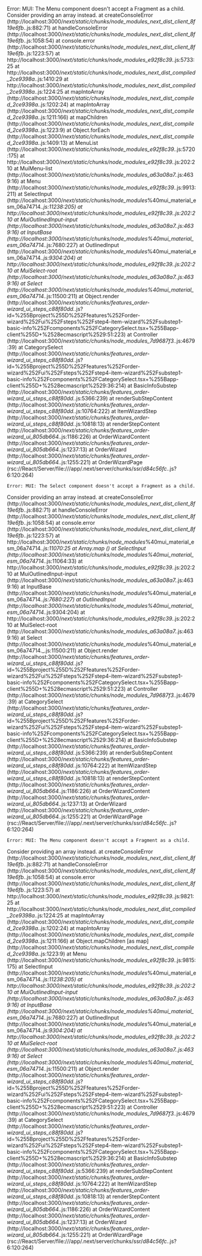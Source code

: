 Error: MUI: The Menu component doesn't accept a Fragment as a child.
Consider providing an array instead.
    at createConsoleError (http://localhost:3000/_next/static/chunks/node_modules_next_dist_client_8f19e6fb._.js:882:71)
    at handleConsoleError (http://localhost:3000/_next/static/chunks/node_modules_next_dist_client_8f19e6fb._.js:1058:54)
    at console.error (http://localhost:3000/_next/static/chunks/node_modules_next_dist_client_8f19e6fb._.js:1223:57)
    at http://localhost:3000/_next/static/chunks/node_modules_e92f8c39._.js:5733:25
    at http://localhost:3000/_next/static/chunks/node_modules_next_dist_compiled_2ce9398a._.js:1410:29
    at http://localhost:3000/_next/static/chunks/node_modules_next_dist_compiled_2ce9398a._.js:1224:25
    at mapIntoArray (http://localhost:3000/_next/static/chunks/node_modules_next_dist_compiled_2ce9398a._.js:1202:24)
    at mapIntoArray (http://localhost:3000/_next/static/chunks/node_modules_next_dist_compiled_2ce9398a._.js:1211:166)
    at mapChildren (http://localhost:3000/_next/static/chunks/node_modules_next_dist_compiled_2ce9398a._.js:1223:9)
    at Object.forEach (http://localhost:3000/_next/static/chunks/node_modules_next_dist_compiled_2ce9398a._.js:1409:13)
    at MenuList (http://localhost:3000/_next/static/chunks/node_modules_e92f8c39._.js:5720:175)
    at http://localhost:3000/_next/static/chunks/node_modules_e92f8c39._.js:202:210
    at MuiMenu-list (http://localhost:3000/_next/static/chunks/node_modules_a63a08a7._.js:4639:16)
    at Menu (http://localhost:3000/_next/static/chunks/node_modules_e92f8c39._.js:9913:211)
    at SelectInput (http://localhost:3000/_next/static/chunks/node_modules_%40mui_material_esm_06a74714._.js:11238:205)
    at http://localhost:3000/_next/static/chunks/node_modules_e92f8c39._.js:202:210
    at MuiOutlinedInput-input (http://localhost:3000/_next/static/chunks/node_modules_a63a08a7._.js:4639:16)
    at InputBase (http://localhost:3000/_next/static/chunks/node_modules_%40mui_material_esm_06a74714._.js:7680:227)
    at OutlinedInput (http://localhost:3000/_next/static/chunks/node_modules_%40mui_material_esm_06a74714._.js:9304:204)
    at http://localhost:3000/_next/static/chunks/node_modules_e92f8c39._.js:202:210
    at MuiSelect-root (http://localhost:3000/_next/static/chunks/node_modules_a63a08a7._.js:4639:16)
    at Select (http://localhost:3000/_next/static/chunks/node_modules_%40mui_material_esm_06a74714._.js:11500:211)
    at Object.render (http://localhost:3000/_next/static/chunks/features_order-wizard_ui_steps_c88f80dd._.js?id=%255Bproject%255D%252Ffeatures%252Forder-wizard%252Fui%252Fsteps%252Fstep4-item-wizard%252Fsubstep1-basic-info%252Fcomponents%252FCategorySelect.tsx+%255Bapp-client%255D+%2528ecmascript%2529:51:223)
    at Controller (http://localhost:3000/_next/static/chunks/node_modules_7d9687f3._.js:4679:39)
    at CategorySelect (http://localhost:3000/_next/static/chunks/features_order-wizard_ui_steps_c88f80dd._.js?id=%255Bproject%255D%252Ffeatures%252Forder-wizard%252Fui%252Fsteps%252Fstep4-item-wizard%252Fsubstep1-basic-info%252Fcomponents%252FCategorySelect.tsx+%255Bapp-client%255D+%2528ecmascript%2529:36:214)
    at BasicInfoSubstep (http://localhost:3000/_next/static/chunks/features_order-wizard_ui_steps_c88f80dd._.js:5366:239)
    at renderSubStepContent (http://localhost:3000/_next/static/chunks/features_order-wizard_ui_steps_c88f80dd._.js:10764:222)
    at ItemWizardStep (http://localhost:3000/_next/static/chunks/features_order-wizard_ui_steps_c88f80dd._.js:10818:13)
    at renderStepContent (http://localhost:3000/_next/static/chunks/features_order-wizard_ui_805db664._.js:1186:226)
    at OrderWizardContent (http://localhost:3000/_next/static/chunks/features_order-wizard_ui_805db664._.js:1237:13)
    at OrderWizard (http://localhost:3000/_next/static/chunks/features_order-wizard_ui_805db664._.js:1255:221)
    at OrderWizardPage (rsc://React/Server/file:///app/.next/server/chunks/ssr/_d84c56fc._.js?6:120:264)

    Error: MUI: The Select component doesn't accept a Fragment as a child.
Consider providing an array instead.
    at createConsoleError (http://localhost:3000/_next/static/chunks/node_modules_next_dist_client_8f19e6fb._.js:882:71)
    at handleConsoleError (http://localhost:3000/_next/static/chunks/node_modules_next_dist_client_8f19e6fb._.js:1058:54)
    at console.error (http://localhost:3000/_next/static/chunks/node_modules_next_dist_client_8f19e6fb._.js:1223:57)
    at http://localhost:3000/_next/static/chunks/node_modules_%40mui_material_esm_06a74714._.js:11070:25
    at Array.map (<anonymous>)
    at SelectInput (http://localhost:3000/_next/static/chunks/node_modules_%40mui_material_esm_06a74714._.js:11064:33)
    at http://localhost:3000/_next/static/chunks/node_modules_e92f8c39._.js:202:210
    at MuiOutlinedInput-input (http://localhost:3000/_next/static/chunks/node_modules_a63a08a7._.js:4639:16)
    at InputBase (http://localhost:3000/_next/static/chunks/node_modules_%40mui_material_esm_06a74714._.js:7680:227)
    at OutlinedInput (http://localhost:3000/_next/static/chunks/node_modules_%40mui_material_esm_06a74714._.js:9304:204)
    at http://localhost:3000/_next/static/chunks/node_modules_e92f8c39._.js:202:210
    at MuiSelect-root (http://localhost:3000/_next/static/chunks/node_modules_a63a08a7._.js:4639:16)
    at Select (http://localhost:3000/_next/static/chunks/node_modules_%40mui_material_esm_06a74714._.js:11500:211)
    at Object.render (http://localhost:3000/_next/static/chunks/features_order-wizard_ui_steps_c88f80dd._.js?id=%255Bproject%255D%252Ffeatures%252Forder-wizard%252Fui%252Fsteps%252Fstep4-item-wizard%252Fsubstep1-basic-info%252Fcomponents%252FCategorySelect.tsx+%255Bapp-client%255D+%2528ecmascript%2529:51:223)
    at Controller (http://localhost:3000/_next/static/chunks/node_modules_7d9687f3._.js:4679:39)
    at CategorySelect (http://localhost:3000/_next/static/chunks/features_order-wizard_ui_steps_c88f80dd._.js?id=%255Bproject%255D%252Ffeatures%252Forder-wizard%252Fui%252Fsteps%252Fstep4-item-wizard%252Fsubstep1-basic-info%252Fcomponents%252FCategorySelect.tsx+%255Bapp-client%255D+%2528ecmascript%2529:36:214)
    at BasicInfoSubstep (http://localhost:3000/_next/static/chunks/features_order-wizard_ui_steps_c88f80dd._.js:5366:239)
    at renderSubStepContent (http://localhost:3000/_next/static/chunks/features_order-wizard_ui_steps_c88f80dd._.js:10764:222)
    at ItemWizardStep (http://localhost:3000/_next/static/chunks/features_order-wizard_ui_steps_c88f80dd._.js:10818:13)
    at renderStepContent (http://localhost:3000/_next/static/chunks/features_order-wizard_ui_805db664._.js:1186:226)
    at OrderWizardContent (http://localhost:3000/_next/static/chunks/features_order-wizard_ui_805db664._.js:1237:13)
    at OrderWizard (http://localhost:3000/_next/static/chunks/features_order-wizard_ui_805db664._.js:1255:221)
    at OrderWizardPage (rsc://React/Server/file:///app/.next/server/chunks/ssr/_d84c56fc._.js?6:120:264)

    Error: MUI: The Menu component doesn't accept a Fragment as a child.
Consider providing an array instead.
    at createConsoleError (http://localhost:3000/_next/static/chunks/node_modules_next_dist_client_8f19e6fb._.js:882:71)
    at handleConsoleError (http://localhost:3000/_next/static/chunks/node_modules_next_dist_client_8f19e6fb._.js:1058:54)
    at console.error (http://localhost:3000/_next/static/chunks/node_modules_next_dist_client_8f19e6fb._.js:1223:57)
    at http://localhost:3000/_next/static/chunks/node_modules_e92f8c39._.js:9821:25
    at http://localhost:3000/_next/static/chunks/node_modules_next_dist_compiled_2ce9398a._.js:1224:25
    at mapIntoArray (http://localhost:3000/_next/static/chunks/node_modules_next_dist_compiled_2ce9398a._.js:1202:24)
    at mapIntoArray (http://localhost:3000/_next/static/chunks/node_modules_next_dist_compiled_2ce9398a._.js:1211:166)
    at Object.mapChildren [as map] (http://localhost:3000/_next/static/chunks/node_modules_next_dist_compiled_2ce9398a._.js:1223:9)
    at Menu (http://localhost:3000/_next/static/chunks/node_modules_e92f8c39._.js:9815:175)
    at SelectInput (http://localhost:3000/_next/static/chunks/node_modules_%40mui_material_esm_06a74714._.js:11238:205)
    at http://localhost:3000/_next/static/chunks/node_modules_e92f8c39._.js:202:210
    at MuiOutlinedInput-input (http://localhost:3000/_next/static/chunks/node_modules_a63a08a7._.js:4639:16)
    at InputBase (http://localhost:3000/_next/static/chunks/node_modules_%40mui_material_esm_06a74714._.js:7680:227)
    at OutlinedInput (http://localhost:3000/_next/static/chunks/node_modules_%40mui_material_esm_06a74714._.js:9304:204)
    at http://localhost:3000/_next/static/chunks/node_modules_e92f8c39._.js:202:210
    at MuiSelect-root (http://localhost:3000/_next/static/chunks/node_modules_a63a08a7._.js:4639:16)
    at Select (http://localhost:3000/_next/static/chunks/node_modules_%40mui_material_esm_06a74714._.js:11500:211)
    at Object.render (http://localhost:3000/_next/static/chunks/features_order-wizard_ui_steps_c88f80dd._.js?id=%255Bproject%255D%252Ffeatures%252Forder-wizard%252Fui%252Fsteps%252Fstep4-item-wizard%252Fsubstep1-basic-info%252Fcomponents%252FCategorySelect.tsx+%255Bapp-client%255D+%2528ecmascript%2529:51:223)
    at Controller (http://localhost:3000/_next/static/chunks/node_modules_7d9687f3._.js:4679:39)
    at CategorySelect (http://localhost:3000/_next/static/chunks/features_order-wizard_ui_steps_c88f80dd._.js?id=%255Bproject%255D%252Ffeatures%252Forder-wizard%252Fui%252Fsteps%252Fstep4-item-wizard%252Fsubstep1-basic-info%252Fcomponents%252FCategorySelect.tsx+%255Bapp-client%255D+%2528ecmascript%2529:36:214)
    at BasicInfoSubstep (http://localhost:3000/_next/static/chunks/features_order-wizard_ui_steps_c88f80dd._.js:5366:239)
    at renderSubStepContent (http://localhost:3000/_next/static/chunks/features_order-wizard_ui_steps_c88f80dd._.js:10764:222)
    at ItemWizardStep (http://localhost:3000/_next/static/chunks/features_order-wizard_ui_steps_c88f80dd._.js:10818:13)
    at renderStepContent (http://localhost:3000/_next/static/chunks/features_order-wizard_ui_805db664._.js:1186:226)
    at OrderWizardContent (http://localhost:3000/_next/static/chunks/features_order-wizard_ui_805db664._.js:1237:13)
    at OrderWizard (http://localhost:3000/_next/static/chunks/features_order-wizard_ui_805db664._.js:1255:221)
    at OrderWizardPage (rsc://React/Server/file:///app/.next/server/chunks/ssr/_d84c56fc._.js?6:120:264)